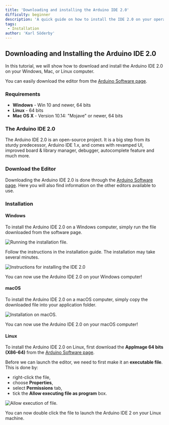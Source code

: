```yaml
---
title: 'Downloading and installing the Arduino IDE 2.0'
difficulty: beginner
description: 'A quick guide on how to install the IDE 2.0 on your operative system.'
tags:
 - Installation
author: 'Karl Söderby'
---
```


## Downloading and Installing the Arduino IDE 2.0

In this tutorial, we will show how to download and install the Arduino IDE 2.0 on your Windows, Mac, or Linux computer.

You can easily download the editor from the [Arduino Software page](https://www.arduino.cc/en/software).

### Requirements

- **Windows** - Win 10 and newer, 64 bits
- **Linux** - 64 bits
- **Mac OS X** - Version 10.14: "Mojave" or newer, 64 bits

### The Arduino IDE 2.0

The Arduino IDE 2.0 is an open-source project. It is a big step from its sturdy predecessor, Arduino IDE 1.x, and comes with revamped UI, improved board & library manager, debugger, autocomplete feature and much more.

### Download the Editor

Downloading the Arduino IDE 2.0 is done through the [Arduino Software page](https://www.arduino.cc/en/software). Here you will also find information on the other editors available to use.

### Installation

#### Windows

To install the Arduino IDE 2.0 on a Windows computer, simply run the file downloaded from the software page.

![Running the installation file.](assets/downloading-and-installing-img01.png)

Follow the instructions in the installation guide. The installation may take several minutes.

![Instructions for installing the IDE 2.0](assets/downloading-and-installing-img02.png)

You can now use the Arduino IDE 2.0 on your Windows computer!

#### macOS

To install the Arduino IDE 2.0 on a macOS computer, simply copy the downloaded file into your application folder.

![Installation on macOS.](assets/downloading-and-installing-img03.png)

You can now use the Arduino IDE 2.0 on your macOS computer!

#### Linux

To install the Arduino IDE 2.0 on Linux, first download the **AppImage 64 bits (X86-64)** from the [Arduino Software page](https://www.arduino.cc/en/software).

Before we can launch the editor, we need to first make it an **executable file**. This is done by:
- right-click the file,
- choose **Properties**,
- select **Permissions** tab,
- tick the **Allow executing file as program** box.

![Allow execution of file.](assets/linux-installation.gif)

You can now double click the file to launch the Arduino IDE 2 on your Linux machine.
